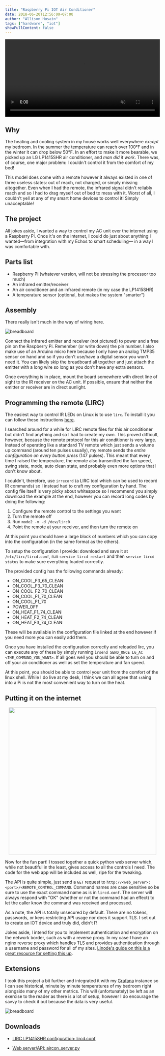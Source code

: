 ```yaml
---
title: "Raspberry Pi IOT Air Conditioner"
date: 2018-06-20T12:56:00+07:00
author: "Allison Husain"
tags: ["hardware", "iot"]
showFullContent: false
---
```


<center>
<video autoplay="autoplay" loop="loop" muted style="width: 100%; height: auto;">
  <source src="/images/ac_pi/headline_video_480p.mov" type="video/mp4" />
</video>
</center>

## Why

The heating and cooling system in my house works well everywhere *except* my bedroom. In the summer the temperature can reach over 100°F and in the winter it can drop below 50°F. In an effort to make it more bearable, we picked up an LG LP1415SHR air conditioner, and *man did it work*. There was, of course, one major problem: I couldn't control it from the comfort of my bed!

This model does come with a remote however it always existed in one of three useless states: out of reach, not charged, or simply missing altogether. Even when I had the remote, the infrared signal didn't reliably reach and so I had to drag myself out of bed to mess with it. Worst of all, I couldn't yell at any of my smart home devices to control it! Simply unacceptable!

## The project
All jokes aside, I wanted a way to control my AC unit over the internet using a Raspberry Pi. Once it's on the internet, I could do just about anything I wanted—from integration with my Echos to smart scheduling— in a way I was comfortable with.

## Parts list

* Raspberry Pi (whatever version, will not be stressing the processor too much)
* An infrared emitter/receiver
* An air conditioner and an infrared remote (in my case the LP1415SHR)
* A temperature sensor (optional, but makes the system "smarter")

## Assembly
There really isn't much in the way of wiring here.

![breadboard](/images/ac_pi/board_layout.JPG)


Connect the infrared emitter and receiver (not pictured) to power and a free pin on the Raspberry Pi. Remember (or write down) the pin number. I also make use of an Arduino micro here because I only have an analog TMP35 sensor on hand and so if you don't use/have a digital sensor you won't need it. You can likely skip the breadboard all together and just attach the emitter with a long wire so long as you don't have any extra sensors.

Once everything is in place, mount the board somewhere with direct line of sight to the IR receiver on the AC unit. If possible, ensure that neither the emitter or receiver are in direct sunlight.

## Programming the remote (LIRC)

The easiest way to control IR LEDs on Linux is to use `lirc`. To install it you can follow these instructions [here](https://gist.github.com/prasanthj/c15a5298eb682bde34961c322c95378b).

I searched around for a while for LIRC remote files for this air conditioner but didn't find anything and so I had to create my own. This proved difficult, however, because the remote protocol for this air conditioner is very large. Instead of operating like a standard TV remote which just sends a volume up command (around ten pulses usually), my remote sends the *entire  configuration on every button press* (147 pulses). This meant that every time I raised the temperature, the remote also transmitted the fan speed, swing state, mode, auto clean state, and probably even more options that I don't know about. 

I couldn't, therefore, use `irrecord` (a LIRC tool which can be used to record IR commands) so I instead had to craft my configuration by hand. The config file itself is very picky about whitespace so I recommend you simply download the example at the end, however you can record long codes by doing the following:

1. Configure the remote control to the settings you want
3. Turn the remote off
4. Run `mode2 -m -d /dev/lirc0`
5. Point the remote at your receiver, and then turn the remote on

At this point you should have a large block of numbers which you can copy into the configuration (in the same format as the others). 

To setup the configuration I provide: download and save it at `/etc/lirc/lircd.conf`, run `service lircd restart` and then `service lircd status` to make sure everything loaded correctly.

The provided config has the following commands already:

* ON\_COOL\_F3\_65\_CLEAN
* ON\_COOL\_F3\_70\_CLEAN
* ON\_COOL\_F2\_70\_CLEAN
* ON\_COOL\_F1\_70\_CLEAN
* ON\_COOL\_F1\_70
* POWER\_OFF
* ON\_HEAT\_F1\_74\_CLEAN
* ON\_HEAT\_F2\_74\_CLEAN
* ON\_HEAT\_F3\_74\_CLEAN

These will be available in the configuration file linked at the end however if you need more you can easily add them.

Once you have installed the configuration correctly and reloaded lirc, you can execute any of these by simply running `irsend SEND_ONCE LG_AC <THE_COMMAND_YOU_WANT>`. If all goes well you should be able to turn on and off your air conditioner as well as set the temperature and fan speed.

At this point, you should be able to control your unit from the comfort of the linux shell. While I do live at my desk, I think we can all agree that `ssh`ing into a Pi is not the most convenient way to turn on the heat. 


## Putting it on the internet

<center>
<img src="/images/ac_pi/web_server.png" height="480" style="height: 480px;width: unset;"/>
</center>

Now for the fun part! I tossed together a quick python web server which, while not beautiful in the least, gives access to all the controls I need. The code for the web app will be included as well, ripe for the tweaking.

The API is quite simple, just send a `GET` request to `http://<web_server>:<port>/<REMOTE_CONTROL_COMMAND`. Command names are case sensitive so be sure to use the exact command name as is in `lircd.conf`. The server will always respond with "OK" (whether or not the command had an effect) to let the caller know the command was received and processed.

As a note, the API is totally unsecured by default. There are no tokens, passwords, or keys restricting API usage nor does it support TLS. I set out to create an IOT device and truly did, didn't I? 

Jokes aside, I intend for you to implement authentication and encryption on the network border, such as with a reverse proxy. In my case I have an nginx reverse proxy which handles TLS and provides authentication through a username and password for all of my sites. [Linode's guide on this is a great resource for setting this up](https://www.linode.com/docs/web-servers/nginx/use-nginx-reverse-proxy/).


## Extensions

I took this project a bit further and integrated it with my [Grafana](https://grafana.com/) instance so I can see historical, minute by minute temperatures of my bedroom right alongside many of my other metrics. This will (unfortunately) be left as an exercise to the reader as there is a lot of setup, however I do encourage the savvy to check it out because the data is very useful.

![breadboard](/images/ac_pi/grafana.png)


## Downloads

* [LIRC LP1415SHR configuration: lircd.conf](/images/ac_pi/lircd.conf)

* [Web server/API: aircon_server.py](/images/ac_pi/aircon_server.py)

